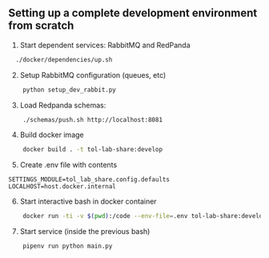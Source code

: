 ## Setting up a complete development environment from scratch

1. Start dependent services: RabbitMQ and RedPanda
```bash
  ./docker/dependencies/up.sh
```

2. Setup RabbitMQ configuration (queues, etc)
```bash
    python setup_dev_rabbit.py
```

3. Load Redpanda schemas:
```bash
    ./schemas/push.sh http://localhost:8081
```

4. Build docker image
```bash
    docker build . -t tol-lab-share:develop
```

5. Create .env file with contents
```
SETTINGS_MODULE=tol_lab_share.config.defaults
LOCALHOST=host.docker.internal
```

6. Start interactive bash in docker container
```bash
    docker run -ti -v $(pwd):/code --env-file=.env tol-lab-share:develop bash
```

7. Start service (inside the previous bash)
```bash
    pipenv run python main.py
```